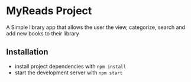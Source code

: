 # MyReads Project

A Simple library app that allows the user the view, categorize, search and add new books to their library

## Installation

- install project dependencies with `npm install`
- start the development server with `npm start`
